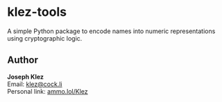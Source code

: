 # klez-tools

A simple Python package to encode names into numeric representations using cryptographic logic.

## Author
**Joseph Klez**  
Email: [klez@cock.li](mailto:klez@cock.li)  
Personal link: [ammo.lol/Klez](https://ammo.lol/Klez)
